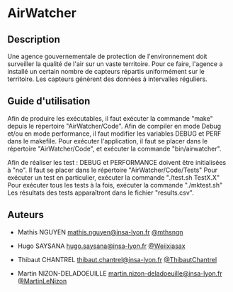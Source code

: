 # AirWatcher

## Description
Une agence gouvernementale de protection de l'environnement doit surveiller la qualité de l'air sur un vaste territoire. Pour ce faire, l'agence a installé un certain nombre de capteurs répartis uniformément sur le territoire. Les capteurs génèrent des données à intervalles réguliers.

## Guide d'utilisation
Afin de produire les exécutables, il faut exécuter la commande "make" depuis le répertoire "AirWatcher/Code".
Afin de compiler en mode Debug et/ou en mode performance, il faut modifier les variables DEBUG et PERF dans le makefile.
Pour exécuter l'application, il faut se placer dans le répertoire "AirWatcher/Code", et exécuter la commande "bin/airwatcher".

Afin de réaliser les test : 
    DEBUG et PERFORMANCE doivent être initialisées à "no".
    Il faut se placer dans le répertoire "AirWatcher/Code/Tests"
    Pour exécuter un test en particulier, exécuter la commande "./test.sh TestX.X"
    Pour exécuter tous les tests à la fois, exécuter la commande "./mktest.sh"
    Les résultats des tests apparaîtront dans le fichier "results.csv".

## Auteurs

- Mathis NGUYEN
    mathis.nguyen@insa-lyon.fr
    [@mthsngn](https://github.com/mthsngn)
    
- Hugo SAYSANA
    hugo.saysana@insa-lyon.fr
    [@Weiixiasax](https://github.com/Weiixiasax)
    
- Thibaut CHANTREL
    thibaut.chantrel@insa-lyon.fr
    [@ThibautChantrel](https://github.com/ThibautChantrel)

- Martin NIZON-DELADOEUILLE
    martin.nizon-deladoeuille@insa-lyon.fr
    [@MartinLeNizon](https://github.com/MartinLeNizon)

